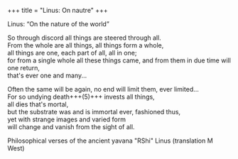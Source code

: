 +++
title = "Linus: On nautre"
+++

Linus: “On the nature of the world” 

So through discord all things are steered through all.  
From the whole are all things, all things form a whole,  
all things are one, each part of all, all in one;  
for from a single whole all these things came, and from them in due time will one return,  
that's ever one and many... 

Often the same will be again, no end will limit them, ever limited...  
For so undying death+++(5)+++ invests all things,  
all dies that's mortal,  
but the substrate was and is immortal ever, fashioned thus,  
yet with strange images and varied form  
will change and vanish from the sight of all.


Philosophical verses of the ancient yavana "RShi" Linus (translation M West)